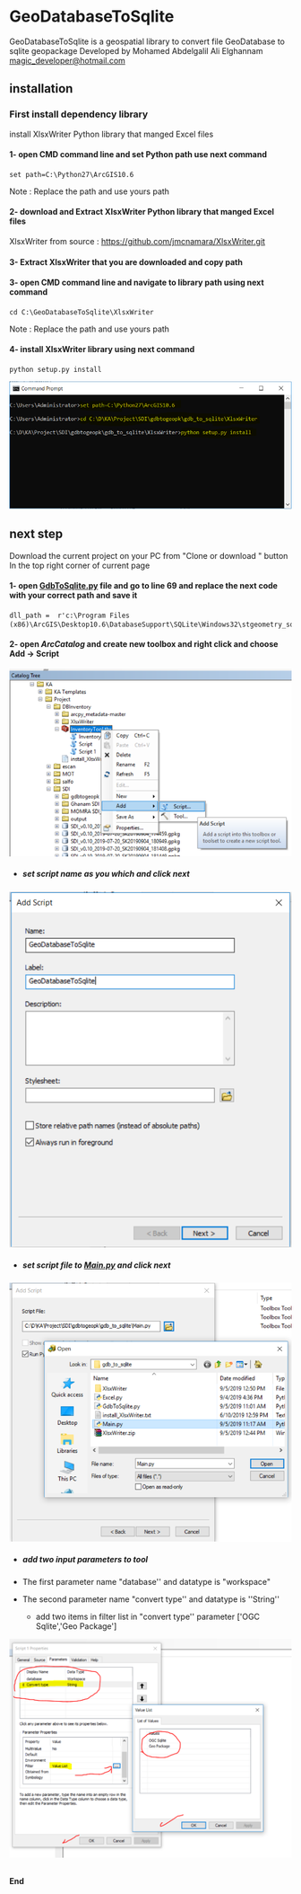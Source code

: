 
# GeoDatabaseToSqlite

GeoDatabaseToSqlite is a geospatial library to convert file GeoDatabase to sqlite geopackage
Developed by Mohamed Abdelgalil Ali Elghannam <magic_developer@hotmail.com>

## installation 
### First install dependency library 
install XlsxWriter Python library that manged Excel files

#### 1- open CMD command line and set Python path use next command
    set path=C:\Python27\ArcGIS10.6
Note : Replace the path and use yours path 
    
#### 2- download  and Extract  XlsxWriter Python library that manged Excel files 
XlsxWriter  from source  : https://github.com/jmcnamara/XlsxWriter.git
#### 3- Extract XlsxWriter  that you are downloaded and copy path
#### 3- open CMD command line and navigate to library path using next command
    cd C:\GeoDatabaseToSqlite\XlsxWriter
 Note : Replace the path and use yours path
 
#### 4- install  XlsxWriter  library  using next command
    python setup.py install
  
  ![Congratulations you are now finished installing the library](https://github.com/magicdeveloper/GeoDatabaseToSqlite/blob/master/pic/cmd.PNG)
## next step
Download the current project on your PC from "Clone or download " button In the top right corner of current page

#### 1- open [GdbToSqlite.py](https://github.com/magicdeveloper/GeoDatabaseToSqlite/blob/master/GdbToSqlite.py) file and go to line 69 and replace the next code with your correct path and save it
    dll_path =  r'c:\Program Files (x86)\ArcGIS\Desktop10.6\DatabaseSupport\SQLite\Windows32\stgeometry_sqlite.dll'
#### 2- open _ArcCatalog_ and create new toolbox and right click and choose Add -> Script
![enter image description here](https://github.com/magicdeveloper/GeoDatabaseToSqlite/blob/master/pic/addscript.PNG)
 - ##### set script name as you which and  click  next 
![enter image description here](https://github.com/magicdeveloper/GeoDatabaseToSqlite/blob/master/pic/addscript1.PNG)
 - ##### set script file to [Main.py](https://github.com/magicdeveloper/GeoDatabaseToSqlite/blob/master/Main.py) and  click  next 
 ![enter image description here](https://github.com/magicdeveloper/GeoDatabaseToSqlite/blob/master/pic/addscript2.PNG)
-  ##### add two input parameters to tool

- The first parameter name "database'' and datatype is "workspace"

- The second parameter name "convert type'' and datatype is ''String''

   - add two items in filter list in "convert type'' parameter ['OGC Sqlite','Geo Package']

![like this](https://github.com/magicdeveloper/GeoDatabaseToSqlite/blob/master/pic/parameters.PNG)

##
**End**

